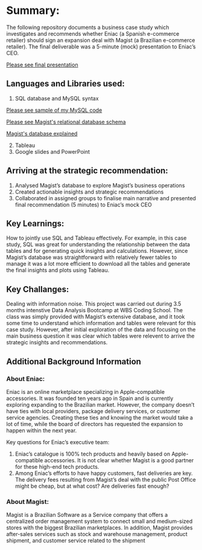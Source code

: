 # Summary:
The following repository documents a business case study which investigates and recommends whether Eniac (a Spanish e-commerce retailer) should sign an expansion deal with Magist (a Brazilian e-commerce retailer). The final deliverable was a 5-minute (mock) presentation to Eniac’s CEO. 

[Please see final presentation](https://github.com/sngomane/E-commerce-Market-Expansion-Case-Study-leveraging-SQL-and-Tableau/blob/main/Final%20strategic%20recommendation_presentation.pdf)

## Languages and Libraries used:
1.	SQL database and MySQL syntax

[Please see sample of my MySQL code](https://github.com/sngomane/E-commerce-Market-Expansion-Case-Study-leveraging-SQL-and-Tableau/blob/main/Sample%20of%20MySQL%20code)

[Please see Magist's relational database schema](https://github.com/sngomane/E-commerce-Market-Expansion-Case-Study-leveraging-SQL-and-Tableau/blob/main/Magist's%20relational%20database_%20schema_diagram.pdf)

[Magist's database explained](https://github.com/sngomane/E-commerce-Market-Expansion-Case-Study-leveraging-SQL-and-Tableau/blob/main/Magist's%20database%20explained.pdf)


2.	Tableau 
3.	Google slides and PowerPoint

## Arriving at the strategic recommendation:
1.	Analysed Magist’s database to explore Magist’s business operations 
2.	Created actionable insights and strategic recommendations 
3.	Collaborated in assigned groups to finalise main narrative and presented final recommendation (5 minutes) to Eniac’s mock CEO

## Key Learnings:
How to jointly use SQL and Tableau effectively.  For example, in this case study, SQL was great for understanding the relationship between the data tables and for generating quick insights and calculations. However, since Magist’s database was straightforward with relatively fewer tables to manage it was a lot more efficient to download all the tables and generate the final insights and plots using Tableau. 
## Key Challanges:
Dealing with information noise. This project was carried out during 3.5 months intenstive Data Analysis Bootcamp at WBS Coding School. The class was simply provided with Magist’s extensive database, and it took some time to understand which information and tables were relevant for this case study. However, after initial exploration of the data and focusing on the main business question it was clear which tables were relevent to arrive the strategic insights and recommendations.

## Additional Background Information

### About Eniac:
Eniac is an online marketplace specializing in Apple-compatible accessories. It was founded ten years ago in Spain and is currently exploring expanding to the Brazilian market. However, the company doesn’t have ties with local providers, package delivery services, or customer service agencies. Creating these ties and knowing the market would take a lot of time, while the board of directors has requested the expansion to happen within the next year.

Key questions for Eniac’s executive team: 
1.	Eniac’s catalogue is 100% tech products and heavily based on Apple-compatible accessories. It is not clear whether Magist is a good partner for these high-end tech products.
2.	Among Eniac’s efforts to have happy customers, fast deliveries are key. The delivery fees resulting from Magist’s deal with the public Post Office might be cheap, but at what cost? Are deliveries fast enough?

### About Magist: 
Magist is a Brazilian Software as a Service company that offers a centralized order management system to connect small and medium-sized stores with the biggest Brazilian marketplaces. In addition, Magist provides after-sales services such as stock and warehouse management, product shipment, and customer service related to the shipment




   



